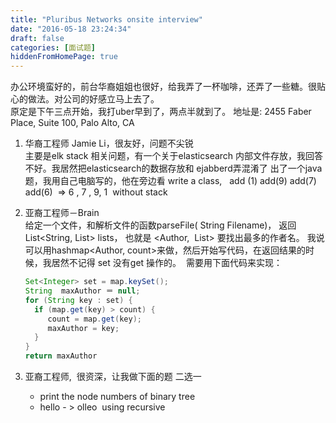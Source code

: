 ```yaml
---
title: "Pluribus Networks onsite interview"
date: "2016-05-18 23:24:34"
draft: false
categories: [面试题]
hiddenFromHomePage: true
---
```


办公环境蛮好的，前台华裔姐姐也很好，给我弄了一杯咖啡，还弄了一些糖。很贴心的做法。对公司的好感立马上去了。  
原定是下午三点开始，我打uber早到了，两点半就到了。
地址是: 2455 Faber Place, Suite 100, Palo Alto, CA

1. 华裔工程师 Jamie Li，很友好，问题不尖锐  
主要是elk stack 相关问题，有一个关于elasticsearch 内部文件存放，我回答不好。我居然把elasticsearch的数据存放和 ejabberd弄混淆了
出了一个java 题，我用自己电脑写的，他在旁边看
write a class,   add (1) add(9) add(7) add(6)  => 6 , 7 , 9, 1  without stack

2. 亚裔工程师－Brain  
给定一个文件，和解析文件的函数parseFile( String Filename)， 返回
List<String, List<String>> lists， 也就是 <Author,  List<bookName>>
要找出最多的作者名。 我说可以用hashmap<Author, count>来做，然后开始写代码，在返回结果的时候，我居然不记得 set 没有get 操作的。  需要用下面代码来实现：  
    ```java
    Set<Integer> set = map.keySet();
    String  maxAuthor ＝ null; 
    for (String key : set) {
      if (map.get(key) > count) {
         count = map.get(key);
         maxAuthor = key;
      }
    }
    return maxAuthor
    ```

3. 亚裔工程师,  很资深，让我做下面的题 二选一
    - print the node numbers of binary tree
    - hello - > olleo  using recursive
